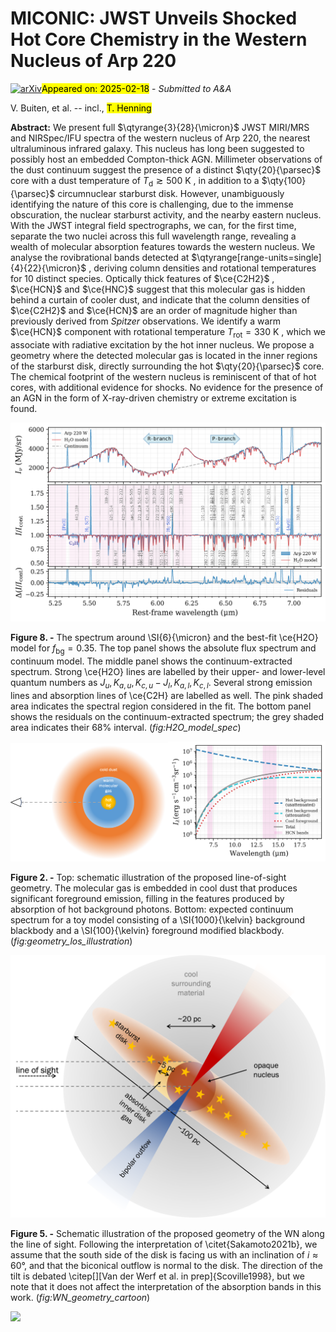 <div class="macros" style="visibility:hidden;">
$\newcommand{\ensuremath}{}$
$\newcommand{\xspace}{}$
$\newcommand{\object}[1]{\texttt{#1}}$
$\newcommand{\farcs}{{.}''}$
$\newcommand{\farcm}{{.}'}$
$\newcommand{\arcsec}{''}$
$\newcommand{\arcmin}{'}$
$\newcommand{\ion}[2]{#1#2}$
$\newcommand{\textsc}[1]{\textrm{#1}}$
$\newcommand{\hl}[1]{\textrm{#1}}$
$\newcommand{\footnote}[1]{}$
$\newcommand{\thought}[1]{\textcolor{red}{#1}}$
$\newcommand{\PvdW}[1]{\textcolor{purple}{[PvdW: #1]}}$
$\newcommand{\pvdw}[1]{\textcolor{purple}{[PvdW: #1]}}$</div>



<div id="title">

# MICONIC: JWST Unveils Shocked Hot Core Chemistry in the Western Nucleus of Arp 220

</div>
<div id="comments">

[![arXiv](https://img.shields.io/badge/arXiv-2502.10271-b31b1b.svg)](https://arxiv.org/abs/2502.10271)<mark>Appeared on: 2025-02-18</mark> -  _Submitted to A&A_

</div>
<div id="authors">

V. Buiten, et al. -- incl., <mark>T. Henning</mark>

</div>
<div id="abstract">

**Abstract:** We present full $\qtyrange{3}{28}{\micron}$ JWST MIRI/MRS and NIRSpec/IFU spectra of the western nucleus of Arp 220, the nearest ultraluminous infrared galaxy. This nucleus has long been suggested to possibly host an embedded Compton-thick AGN. Millimeter observations of the dust continuum suggest the presence of a distinct $\qty{20}{\parsec}$ core with a dust temperature of $T_\mathrm{d} \gtrsim \qty{500}{\kelvin}$ , in addition to a $\qty{100}{\parsec}$ circumnuclear starburst disk. However, unambiguously identifying the nature of this core is challenging, due to the immense obscuration, the nuclear starburst activity, and the nearby eastern nucleus. With the JWST integral field spectrographs, we can, for the first time, separate the two nuclei across this full wavelength range, revealing a wealth of molecular absorption features towards the western nucleus. We analyse the rovibrational bands detected at $\qtyrange[range-units=single]{4}{22}{\micron}$ , deriving column densities and rotational temperatures for 10 distinct species. Optically thick features of $\ce{C2H2}$ , $\ce{HCN}$ and $\ce{HNC}$ suggest that this molecular gas is hidden behind a curtain of cooler dust, and indicate that the column densities of $\ce{C2H2}$ and $\ce{HCN}$ are an order of magnitude higher than previously derived from _Spitzer_ observations. We identify a warm $\ce{HCN}$ component with rotational temperature $T_\mathrm{rot} = \qty{330}{\kelvin}$ , which we associate with radiative excitation by the hot inner nucleus. We propose a geometry where the detected molecular gas is located in the inner regions of the starburst disk, directly surrounding the hot $\qty{20}{\parsec}$ core. The chemical footprint of the western nucleus is reminiscent of that of hot cores, with additional evidence for shocks. No evidence for the presence of an AGN in the form of X-ray-driven chemistry or extreme excitation is found.

</div>

<div id="div_fig1">

<img src="tmp_2502.10271/./H2O_model_spec_compilation_loglam.png" alt="Fig8" width="100%"/>

**Figure 8. -** The spectrum around \SI{6}{\micron} and the best-fit \ce{H2O} model for $f_\mathrm{bg} = 0.35$. The top panel shows the absolute flux spectrum and continuum model. The middle panel shows the continuum-extracted spectrum. Strong \ce{H2O} lines are labelled by their upper- and lower-level quantum numbers as $J_{u}, K_{a,u}, K_{c,u} - J_l, K_{a,l}, K_{c,l}$. Several strong emission lines and absorption lines of \ce{C2H} are labelled as well. The pink shaded area indicates the spectral region considered in the fit. The bottom panel shows the residuals on the continuum-extracted spectrum; the grey shaded area indicates their 68\% interval. (*fig:H2O_model_spec*)

</div>
<div id="div_fig2">

<img src="tmp_2502.10271/./line_of_sight_geometry.png" alt="Fig2.1" width="50%"/><img src="tmp_2502.10271/./toy_model_continuum.png" alt="Fig2.2" width="50%"/>

**Figure 2. -** Top: schematic illustration of the proposed line-of-sight geometry. The molecular gas is embedded in cool dust that produces significant foreground emission, filling in the features produced by absorption of hot background photons. Bottom: expected continuum spectrum for a toy model consisting of a \SI{1000}{\kelvin} background blackbody and a \SI{100}{\kelvin} foreground modified blackbody. (*fig:geometry_los_illustration*)

</div>
<div id="div_fig3">

<img src="tmp_2502.10271/./Arp220_WN_cartoon_v1.png" alt="Fig5" width="100%"/>

**Figure 5. -** Schematic illustration of the proposed geometry of the WN along the line of sight. Following the interpretation of \citet{Sakamoto2021b}, we assume that the south side of the disk is facing us with an inclination of $i \approx \ang{60}$, and that the biconical outflow is normal to the disk. The direction of the tilt is debated \citep[][Van der Werf et al. in prep]{Scoville1998}, but we note that it does not affect the interpretation of the absorption bands in this work. (*fig:WN_geometry_cartoon*)

</div><div id="qrcode"><img src=https://api.qrserver.com/v1/create-qr-code/?size=100x100&data="https://arxiv.org/abs/2502.10271"></div>